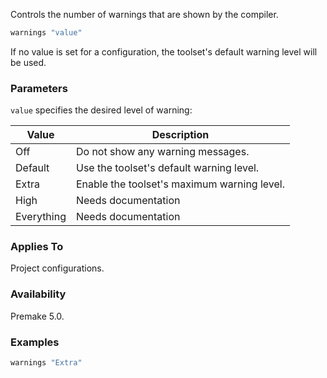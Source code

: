 Controls the number of warnings that are shown by the compiler.

```lua
warnings "value"
```

If no value is set for a configuration, the toolset's default warning level will be used.

### Parameters ###

`value` specifies the desired level of warning:

| Value       | Description                                            |
|-------------|--------------------------------------------------------|
| Off         | Do not show any warning messages.                      |
| Default     | Use the toolset's default warning level.               |
| Extra       | Enable the toolset's maximum warning level.            |
| High        | Needs documentation                                    |
| Everything  | Needs documentation                                    |

### Applies To ###

Project configurations.

### Availability ###

Premake 5.0.

### Examples ###

```lua
warnings "Extra"
```
